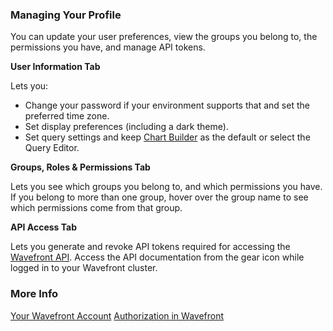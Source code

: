 ### Managing Your Profile

You can update your user preferences, view the groups you belong to, the permissions you have, and manage API tokens.

**User Information Tab**

Lets you:
* Change your password if your environment supports that and set the preferred time zone.
* Set display preferences (including a dark theme).
* Set query settings and keep [Chart Builder](https://docs.wavefront.com/chart_builder.html) as the default or select the Query Editor.

**Groups, Roles & Permissions Tab**

Lets you see which groups you belong to, and which permissions you have. If you belong to more than one group, hover over the group name to see which permissions come from that group.

**API Access Tab**

Lets you generate and revoke API tokens required for accessing the [Wavefront API](https://docs.wavefront.com/wavefront_api.html). Access the API documentation from the gear icon while logged in to your Wavefront cluster.

### More Info

[Your Wavefront Account](https://docs.wavefront.com/users_account_managing.html)
[Authorization in Wavefront](https://docs.wavefront.com/authorization.html)
